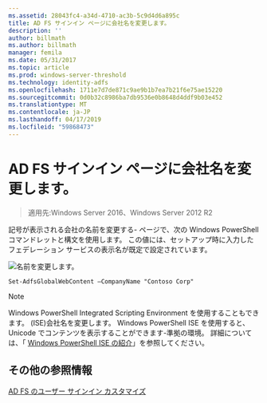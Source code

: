 ```yaml
---
ms.assetid: 28043fc4-a34d-4710-ac3b-5c9d4d6a895c
title: AD FS サインイン ページに会社名を変更します。
description: ''
author: billmath
ms.author: billmath
manager: femila
ms.date: 05/31/2017
ms.topic: article
ms.prod: windows-server-threshold
ms.technology: identity-adfs
ms.openlocfilehash: 1711e7d7de871c9ae9b1b7ea7b21f6e75ae15220
ms.sourcegitcommit: 0d0b32c8986ba7db9536e0b8648d4ddf9b03e452
ms.translationtype: MT
ms.contentlocale: ja-JP
ms.lasthandoff: 04/17/2019
ms.locfileid: "59868473"
---
```

# <a name="change-the-company-name-on-the-ad-fs-sign-in-page"></a>AD FS サインイン ページに会社名を変更します。

>適用先:Windows Server 2016、Windows Server 2012 R2
 
記号が表示される会社の名前を変更する\- ページで、次の Windows PowerShell コマンドレットと構文を使用します。 この値には、セットアップ時に入力したフェデレーション サービスの表示名が既定で設定されています。  

![名前を変更します。](media/AD-FS-user-sign-in-customization/ADFS_Blue_Custom1.png)
  
  
    Set-AdfsGlobalWebContent –CompanyName "Contoso Corp"  
 
  
> [!NOTE]  
> Windows PowerShell Integrated Scripting Environment を使用することもできます。 \(ISE\)会社名を変更します。 Windows PowerShell ISE を使用すると、Unicode でコンテンツを表示することができます\-準拠の環境。 詳細については、「 [Windows PowerShell ISE の紹介](https://technet.microsoft.com/library/dd315244.aspx)」を参照してください。  

## <a name="additional-references"></a>その他の参照情報 
[AD FS のユーザー サインイン カスタマイズ](AD-FS-user-sign-in-customization.md)  
  
